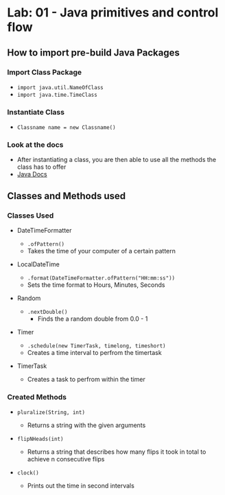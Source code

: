 # Lab: 01 - Java primitives and control flow

## How to import pre-build Java Packages

### Import Class Package

- `import java.util.NameOfClass`
- `import java.time.TimeClass`

### Instantiate Class

- `Classname name = new Classname()`

### Look at the docs

- After instantiating a class, you are then able to use all the methods the class has to offer
- [Java Docs](https://docs.oracle.com/javase/8/docs/api/)

## Classes and Methods used

### Classes Used

- DateTimeFormatter
  - `.ofPattern()`
  - Takes the time of your computer of a certain pattern

- LocalDateTime
  - `.format(DateTimeFormatter.ofPattern("HH:mm:ss"))`
  - Sets the time format to Hours, Minutes, Seconds

- Random
  - `.nextDouble()`
    - Finds the a random double from 0.0 - 1

- Timer
  - `.schedule(new TimerTask, timelong, timeshort)`
  - Creates a time interval to perfrom the timertask

- TimerTask
  - Creates a task to perfrom within the timer

### Created Methods

- `pluralize(String, int)`
  - Returns a string with the given arguments

- `flipNHeads(int)`
  - Returns a string that describes how many flips it took in total to achieve n consecutive flips

- `clock()`
  - Prints out the time in second intervals
